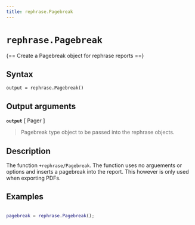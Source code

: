 ```yaml
---
title: rephrase.Pagebreak
---
```


# `rephrase.Pagebreak`

{== Create a Pagebreak object for rephrase reports ==}


## Syntax 

    output = rephrase.Pagebreak()

## Output arguments 

__`output`__ [ Pager ]
> 
> Pagebreak type object to be passed
> into the rephrase objects.
> 

## Description 

The function `+rephrase/Pagebreak`. The function uses no arguements or options and inserts a pagebreak into the report. This however is only used when exporting PDFs.

## Examples

```matlab

pagebreak = rephrase.Pagebreak();

```
